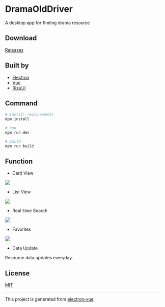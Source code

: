 # DramaOldDriver

A desktop app for finding drama resource

## Download

[Releases](https://github.com/yrq110/DramaOldDriver/releases)

## Built by
* [Electron](https://github.com/electron/electron)
* [Vue](https://github.com/vuejs/vue)
* [RizuUI](https://github.com/yrq110/RizuUI)

## Command

```bash
# install requirements
npm install 

# run
npm run dev

# build
npm run build
```

## Function

* Card View

![](https://github.com/yrq110/DramaOldDriver-client/blob/master/static/screenshots/card-view.png)

* List View

![](https://github.com/yrq110/DramaOldDriver-client/blob/master/static/screenshots/list-view.png)

* Real-time Search

![](https://github.com/yrq110/DramaOldDriver-client/blob/master/static/screenshots/search-view.png)

* Favorites

![](https://github.com/yrq110/DramaOldDriver-client/blob/master/static/screenshots/favorites-view.png)

* Data Update

Resource data updates everyday.

## License

[MIT](https://opensource.org/licenses/MIT)

---

This project is generated from [electron-vue](https://github.com/SimulatedGREG/electron-vue).